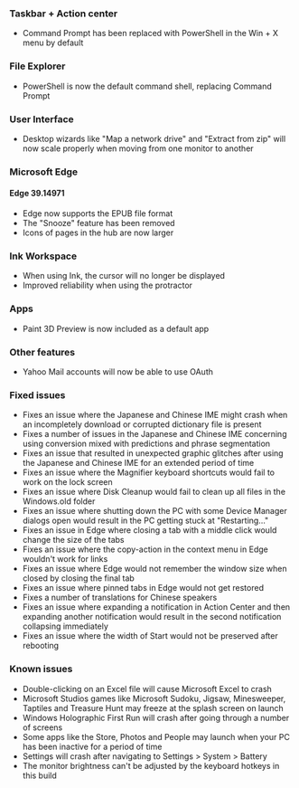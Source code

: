 ### Taskbar + Action center
- Command Prompt has been replaced with PowerShell in the Win + X menu by default

### File Explorer
- PowerShell is now the default command shell, replacing Command Prompt

### User Interface
- Desktop wizards like "Map a network drive" and "Extract from zip" will now scale properly when moving from one monitor to another

### Microsoft Edge
#### Edge 39.14971
- Edge now supports the EPUB file format
- The "Snooze" feature has been removed
- Icons of pages in the hub are now larger

### Ink Workspace
- When using Ink, the cursor will no longer be displayed
- Improved reliability when using the protractor

### Apps
- Paint 3D Preview is now included as a default app

### Other features
- Yahoo Mail accounts will now be able to use OAuth

### Fixed issues
- Fixes an issue where the Japanese and Chinese IME might crash when an incompletely download or corrupted dictionary file is present
- Fixes a number of issues in the Japanese and Chinese IME concerning using conversion mixed with predictions and phrase segmentation
- Fixes an issue that resulted in unexpected graphic glitches after using the Japanese and Chinese IME for an extended period of time
- Fixes an issue where the Magnifier keyboard shortcuts would fail to work on the lock screen
- Fixes an issue where Disk Cleanup would fail to clean up all files in the Windows.old folder
- Fixes an issue where shutting down the PC with some Device Manager dialogs open would result in the PC getting stuck at "Restarting..."
- Fixes an issue in Edge where closing a tab with a middle click would change the size of the tabs
- Fixes an issue where the copy-action in the context menu in Edge wouldn't work for links
- Fixes an issue where Edge would not remember the window size when closed by closing the final tab
- Fixes an issue where pinned tabs in Edge would not get restored
- Fixes a number of translations for Chinese speakers
- Fixes an issue where expanding a notification in Action Center and then expanding another notification would result in the second notification collapsing immediately
- Fixes an issue where the width of Start would not be preserved after rebooting

### Known issues
- Double-clicking on an Excel file will cause Microsoft Excel to crash
- Microsoft Studios games like Microsoft Sudoku, Jigsaw, Minesweeper, Taptiles and Treasure Hunt may freeze at the splash screen on launch
- Windows Holographic First Run will crash after going through a number of screens
- Some apps like the Store, Photos and People may launch when your PC has been inactive for a period of time
- Settings will crash after navigating to Settings > System > Battery
- The monitor brightness can't be adjusted by the keyboard hotkeys in this build